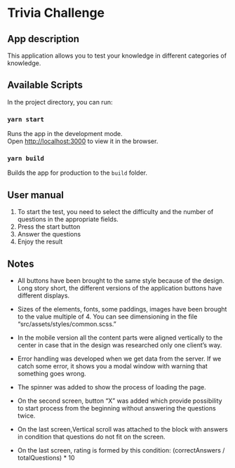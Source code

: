 # Trivia Challenge

## App description
This application allows you to test your knowledge in different categories of knowledge.

## Available Scripts

In the project directory, you can run:

### `yarn start`

Runs the app in the development mode.\
Open [http://localhost:3000](http://localhost:3000) to view it in the browser.

### `yarn build`

Builds the app for production to the `build` folder.

## User manual
1. To start the test, you need to select the difficulty and the number of questions in the appropriate fields.
2. Press the start button
3. Answer the questions
4. Enjoy the result

## Notes

* All buttons have been brought to the same style because of the design. Long story short, the different versions of the application buttons have different displays.

* Sizes of the elements, fonts, some paddings, images have been brought to the value multiple of 4. You can see dimensioning in the file “src/assets/styles/common.scss.”

* In the mobile version all the content parts were aligned vertically to the center in case that in the design was researched only one client’s way.

* Error handling was developed when we get data from the server. If we catch some error, it shows you a modal window with warning that something goes wrong.

* The spinner was added to show the process of loading the page.

* On the second screen, button “X” was added which provide possibility to start process from the beginning without answering the questions twice.

* On the last screen,Vertical scroll was attached to the block with answers in condition that questions do not fit on the screen.

* On the last screen, rating is formed by this condition: 
(correctAnswers / totalQuestions) * 10
